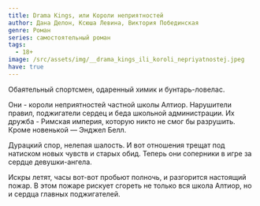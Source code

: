 ```yaml
---
title: Drama Kings, или Короли неприятностей
author: Дана Делон, Ксюша Левина, Виктория Побединская
genre: Роман
series: самостоятельный роман
tags:
  - 18+
image: /src/assets/img/__drama_kings_ili_koroli_nepriyatnostej.jpeg
have: true
---
```

Обаятельный спортсмен, одаренный химик и бунтарь-ловелас.

Они - короли неприятностей частной школы Алтиор. Нарушители правил, поджигатели сердец и беда школьной администрации. Их дружба - Римская империя, которую никто не смог бы разрушить. Кроме новенькой — Энджел Белл.

Дурацкий спор, нелепая шалость. И вот отношения трещат под натиском новых чувств и старых обид. Теперь они соперники в игре за сердце девушки-ангела.

Искры летят, часы вот-вот пробьют полночь, и разгорится настоящий пожар. В этом пожаре рискует сгореть не только вся школа Алтиор, но и сердца главных поджигателей.
